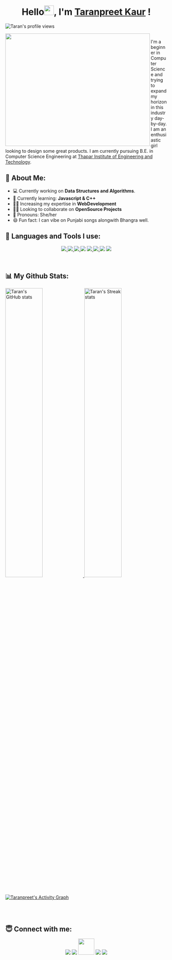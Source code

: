 <!--Greetings-->
<h1 align="center">Hello<img src="https://raw.githubusercontent.com/MartinHeinz/MartinHeinz/master/wave.gif" width="30px">, I'm <b><a href="https://www.linkedin.com/in/taranpreet-kaur-dhiman-64baab1b6/" target="_blank">Taranpreet Kaur</a></b> !</h1>
<p align="left"> <img src="https://komarev.com/ghpvc/?username=thetarandhiman" alt="Taran's profile views"></p>


<!--Short Descriptive Para-->
<img width="450px" align="left" height="350px" src="https://cdn.dribbble.com/users/876183/screenshots/4178051/_______.gif">
<br>
I'm a beginner in Computer Science and trying to expand my horizon in this industry day-by-day. I am an enthusiastic girl looking to design some great products. I am currently pursuing B.E. in Computer Science Engineering at <a href="http://www.thapar.edu/">Thapar Institute of Engineering and Technology</a>.   

<!--Learnings-->
## 🙋 About Me:
<!-- - I’m currently working on **[My Portfolio Website](https://github.com/thetarandhiman/PortfolioSite)**-->
- 💻 Currently working on **Data Structures and Algorithms**.
- 📝 Currently learning: **Javascript & C++** 
- 👩‍💻 Increasing my expertise in **WebDevelopment**
- 🙏🏻 Looking to collaborate on **OpenSource Projects**
- 👩 Pronouns: She/her
- 😄 Fun fact: I can vibe on Punjabi songs alongwith Bhangra well.
<!-- - All my projects will be available at **[My Portfolio]()**-->
<!-- - How to reach me: <a href="mailto:taranpreet391@gmail.com">taranpreet391@gmail.com</a> -->
## 🚀 Languages and Tools I use:

<p align="center"> 
    <a href="https://developer.mozilla.org/en-US/docs/Web/HTML" target="_blank"> <img src="https://img.icons8.com/color/48/000000/html-5.png"/> </a> 
    <a href="https://developer.mozilla.org/en-US/docs/Web/CSS" target="_blank"> <img src="https://img.icons8.com/color/48/000000/css3.png"/> </a> 
    <a href="https://getbootstrap.com" target="_blank"> <img src="https://img.icons8.com/color/48/000000/bootstrap.png"/> </a> 
    <a href="https://www.geeksforgeeks.org/c-programming-language/" target="_blank"> <img src="https://img.icons8.com/color/48/000000/c-programming.png"/></a>
    <a href="https://www.geeksforgeeks.org/c-plus-plus/" target="_blank"><img src="https://img.icons8.com/color/48/000000/c-plus-plus-logo.png"/> </a>      
    <a href="https://git-scm.com/" target="_blank"> <img src="https://img.icons8.com/color/48/000000/git.png"/> </a> 
    <a href="https://github.com/" target="_blank"><img src="https://img.icons8.com/color/48/000000/github--v3.png"/></a>      
    <a href="https://code.visualstudio.com/" target="_blank"><img src="https://img.icons8.com/color/48/000000/visual-studio-code-2019.png"/></a>      
</p>
<br>


<!-- GITHUB STATISTICS-->
## 📊 My Github Stats:
<a href="https://github.com/thetarandhiman">

<img alt="Taran's GitHub stats" width="48%" src="https://github-readme-stats.vercel.app/api?username=thetarandhiman&show_icons=true&theme=gruvbox">

<img alt="Taran's Streak stats" width="48%" src="https://github-readme-streak-stats.herokuapp.com/?user=thetarandhiman&theme=gruvbox_duo">
  
<img alt="Taranpreet's Activity Graph" src="https://activity-graph.herokuapp.com/graph?username=thetarandhiman&bg_color=0D1117&color=E47F2D&line=FE920D&point=3D9C57&hide_border=true"></a>
 
<!--  <img width="1500" height="auto" align="center" alt="Taran's stats" src="https://github-profile-trophy.vercel.app/?username=thetarandhiman&row=1&column=7&theme=gruvbox&margin-w=15e" /> -->
<br>
<br>

<!--Contact Part-->
## 😇 Connect with me:

<p align="center">
 <a href = "https://www.linkedin.com/in/taranpreet-kaur-dhiman-64baab1b6/"><img src="https://img.icons8.com/fluent/48/000000/linkedin.png"/></a>
 <a href = "mailto:taranpreet391@gmail.com"><img src="https://img.icons8.com/color/50/000000/gmail-new.png"/><a>
 <a href = "https://dev.to/thetarandhiman"><img src="https://d2fltix0v2e0sb.cloudfront.net/dev-badge.svg" height="50" width="50"/></a>
 <a href = "https://twitter.com/taranpreet391"><img src="https://img.icons8.com/color/48/000000/twitter--v2.png"/></a>
 <a href = "https://www.instagram.com/thetarandhiman/"><img src="https://img.icons8.com/color/48/000000/instagram-new--v2.png"></a>
 <!-- <a href = ""><img src="https://img.icons8.com/plumpy/24/000000/medium-logo.png"/></a> -->
 <!-- <a href = ""><img src="https://img.icons8.com/fluent/48/000000/facebook-new.png"/></a> -->
</p>

<!--The end of Readme.md-->
